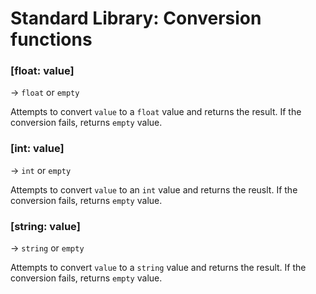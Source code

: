 # Standard Library: Conversion functions

### [float: value]
&rarr; `float` or `empty`

Attempts to convert `value` to a `float` value and returns the result.
If the conversion fails, returns `empty` value.

### [int: value]
&rarr; `int` or `empty`

Attempts to convert `value` to an `int` value and returns the reuslt.
If the conversion fails, returns `empty` value.

### [string: value]
&rarr; `string` or `empty`

Attempts to convert `value` to a `string` value and returns the result.
If the conversion fails, returns `empty` value.